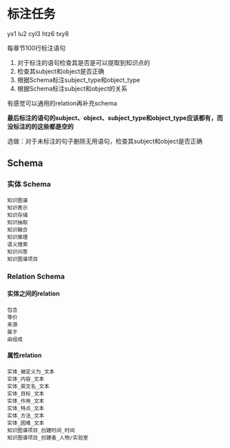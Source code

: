 # 标注任务

yx1 lu2 cyl3 htz6 txy8

每章节100行标注语句

1. 对于标注的语句检查其是否是可以提取到知识点的
2. 检查其subject和object是否正确
3. 根据Schema标注subject_type和object_type
4. 根据Schema标注subject和object的关系

有感觉可以通用的relation再补充schema

**最后标注的语句的subject、object、subject_type和object_type应该都有，而没标注的的这些都是空的**

选做：对于未标注的句子删除无用语句，检查其subject和object是否正确

## Schema

### 实体 Schema

```
知识图谱
知识表示
知识存储
知识抽取
知识融合
知识推理
语义搜索
知识问答
知识图谱项目
```

### Relation Schema

#### 实体之间的relation

```
包含
等价
来源
属于
由组成
```

#### 属性relation

```
实体_被定义为_文本
实体_内容_文本
实体_英文名_文本
实体_目标_文本
实体_作用_文本
实体_特点_文本
实体_方法_文本
实体_困难_文本
知识图谱项目_创建时间_时间
知识图谱项目_创建者_人物/实验室
```
